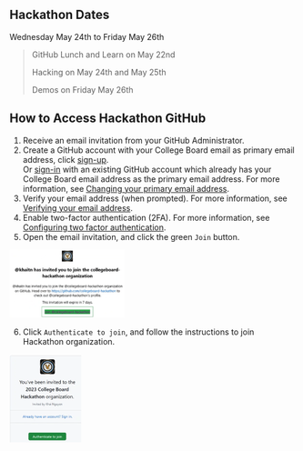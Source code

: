 ## Hackathon Dates 
Wednesday May 24th to Friday May 26th
> GitHub Lunch and Learn on May 22nd
> 
> Hacking on May 24th and May 25th
> 
> Demos on Friday May 26th

## How to Access Hackathon GitHub
1. Receive an email invitation from your GitHub Administrator.
2. Create a GitHub account with your College Board email as primary email address, click [sign-up](https://github.com/signup).
<br>Or [sign-in](https://github.com/login) with an existing GitHub account which already has your College Board email address as the primary email address. For more information, see [Changing your primary email address](https://docs.github.com/en/enterprise-server@3.4/account-and-profile/setting-up-and-managing-your-personal-account-on-github/managing-email-preferences/changing-your-primary-email-address).
3. Verify your email address (when prompted). For more information, see [Verifying your email address](https://docs.github.com/en/get-started/signing-up-for-github/verifying-your-email-address).
4. Enable two-factor authentication (2FA). For more information, see [Configuring two factor authentication](https://docs.github.com/en/authentication/securing-your-account-with-two-factor-authentication-2fa/configuring-two-factor-authentication).
5. Open the email invitation, and click the green `Join` button.

<img src="images/invite-to-org.png" alt= “” width="40%" height="40%">

6. Click `Authenticate to join`, and follow the instructions to join Hackathon organization.

<img src="images/join-org.png" alt= “” width="25%" height="25%">
